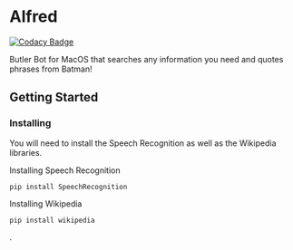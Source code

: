 # Alfred

[![Codacy Badge](https://api.codacy.com/project/badge/Grade/232b0d8c81f04cc8bb9fe06946f4d57c)](https://app.codacy.com/app/jllopes/Alfred?utm_source=github.com&utm_medium=referral&utm_content=jllopes/Alfred&utm_campaign=badger)

Butler Bot for MacOS that searches any information you need and quotes phrases from Batman!

## Getting Started

### Installing

You will need to install the Speech Recognition as well as the Wikipedia libraries.

Installing Speech Recognition

```
pip install SpeechRecognition
```

Installing Wikipedia

```
pip install wikipedia
```
.

